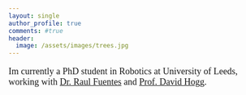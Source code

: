 ```yaml
---
layout: single
author_profile: true
comments: #true
header:
  image: /assets/images/trees.jpg
---
```


<font face="times" size="4" line-height:10>
<p>

Im currently a PhD student in Robotics at University of Leeds, working with  <a href="http://www.personal.leeds.ac.uk/~cenrf/" target="_blank">Dr. Raul Fuentes</a> and <a href="https://engineering.leeds.ac.uk/staff/84/Professor_David_Hogg" target="_blank">Prof. David Hogg</a>.
</p>
</font>
